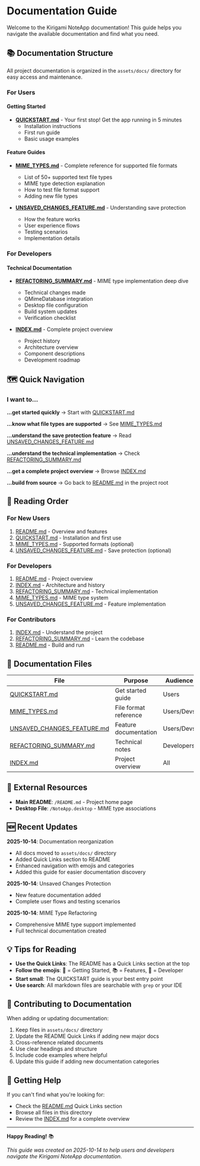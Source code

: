 # Documentation Guide

Welcome to the Kirigami NoteApp documentation! This guide helps you navigate the available documentation and find what you need.

## 📚 Documentation Structure

All project documentation is organized in the `assets/docs/` directory for easy access and maintenance.

### For Users

#### Getting Started
- **[QUICKSTART.md](QUICKSTART.md)** - Your first stop! Get the app running in 5 minutes
  - Installation instructions
  - First run guide
  - Basic usage examples

#### Feature Guides
- **[MIME_TYPES.md](MIME_TYPES.md)** - Complete reference for supported file formats
  - List of 50+ supported text file types
  - MIME type detection explanation
  - How to test file format support
  - Adding new file types

- **[UNSAVED_CHANGES_FEATURE.md](UNSAVED_CHANGES_FEATURE.md)** - Understanding save protection
  - How the feature works
  - User experience flows
  - Testing scenarios
  - Implementation details

### For Developers

#### Technical Documentation
- **[REFACTORING_SUMMARY.md](REFACTORING_SUMMARY.md)** - MIME type implementation deep dive
  - Technical changes made
  - QMimeDatabase integration
  - Desktop file configuration
  - Build system updates
  - Verification checklist

- **[INDEX.md](INDEX.md)** - Complete project overview
  - Project history
  - Architecture overview
  - Component descriptions
  - Development roadmap

## 🗺️ Quick Navigation

### I want to...

**...get started quickly**
→ Start with [QUICKSTART.md](QUICKSTART.md)

**...know what file types are supported**
→ See [MIME_TYPES.md](MIME_TYPES.md)

**...understand the save protection feature**
→ Read [UNSAVED_CHANGES_FEATURE.md](UNSAVED_CHANGES_FEATURE.md)

**...understand the technical implementation**
→ Check [REFACTORING_SUMMARY.md](REFACTORING_SUMMARY.md)

**...get a complete project overview**
→ Browse [INDEX.md](INDEX.md)

**...build from source**
→ Go back to [README.md](../../README.md#building) in the project root

## 📖 Reading Order

### For New Users
1. [README.md](../../README.md) - Overview and features
2. [QUICKSTART.md](QUICKSTART.md) - Installation and first use
3. [MIME_TYPES.md](MIME_TYPES.md) - Supported formats (optional)
4. [UNSAVED_CHANGES_FEATURE.md](UNSAVED_CHANGES_FEATURE.md) - Save protection (optional)

### For Developers
1. [README.md](../../README.md) - Project overview
2. [INDEX.md](INDEX.md) - Architecture and history
3. [REFACTORING_SUMMARY.md](REFACTORING_SUMMARY.md) - Technical implementation
4. [MIME_TYPES.md](MIME_TYPES.md) - MIME type system
5. [UNSAVED_CHANGES_FEATURE.md](UNSAVED_CHANGES_FEATURE.md) - Feature implementation

### For Contributors
1. [INDEX.md](INDEX.md) - Understand the project
2. [REFACTORING_SUMMARY.md](REFACTORING_SUMMARY.md) - Learn the codebase
3. [README.md](../../README.md) - Build and run

## 📝 Documentation Files

| File | Purpose | Audience | Length |
|------|---------|----------|--------|
| [QUICKSTART.md](QUICKSTART.md) | Get started guide | Users | ~100 lines |
| [MIME_TYPES.md](MIME_TYPES.md) | File format reference | Users/Devs | ~180 lines |
| [UNSAVED_CHANGES_FEATURE.md](UNSAVED_CHANGES_FEATURE.md) | Feature documentation | Users/Devs | ~200 lines |
| [REFACTORING_SUMMARY.md](REFACTORING_SUMMARY.md) | Technical notes | Developers | ~270 lines |
| [INDEX.md](INDEX.md) | Project overview | All | ~180 lines |

## 🔗 External Resources

- **Main README**: `/README.md` - Project home page
- **Desktop File**: `/NoteApp.desktop` - MIME type associations

## 🆕 Recent Updates

**2025-10-14**: Documentation reorganization
- All docs moved to `assets/docs/` directory
- Added Quick Links section to README
- Enhanced navigation with emojis and categories
- Added this guide for easier documentation discovery

**2025-10-14**: Unsaved Changes Protection
- New feature documentation added
- Complete user flows and testing scenarios

**2025-10-14**: MIME Type Refactoring
- Comprehensive MIME type support implemented
- Full technical documentation created

## 💡 Tips for Reading

- **Use the Quick Links**: The README has a Quick Links section at the top
- **Follow the emojis**: 📖 = Getting Started, 📚 = Features, 🔧 = Developer
- **Start small**: The QUICKSTART guide is your best entry point
- **Use search**: All markdown files are searchable with `grep` or your IDE

## 🤝 Contributing to Documentation

When adding or updating documentation:

1. Keep files in `assets/docs/` directory
2. Update the README Quick Links if adding new major docs
3. Cross-reference related documents
4. Use clear headings and structure
5. Include code examples where helpful
6. Update this guide if adding new documentation categories

## 📧 Getting Help

If you can't find what you're looking for:
- Check the [README.md](../../README.md) Quick Links section
- Browse all files in this directory
- Review the [INDEX.md](INDEX.md) for a complete overview

---

**Happy Reading!** 📚

*This guide was created on 2025-10-14 to help users and developers navigate the Kirigami NoteApp documentation.*
